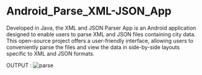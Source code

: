 # Android_Parse_XML-JSON_App
Developed in Java, the XML and JSON Parser App is an Android application designed to enable users to parse XML and JSON files containing city data. This open-source project offers a user-friendly interface, allowing users to conveniently parse the files and view the data in side-by-side layouts specific to XML and JSON formats.

OUTPUT :
![parse](https://github.com/harsharajb/Android_Parse_XML-JSON_App/assets/109401373/21f79f9d-99e7-4b49-831d-d7c8c277c006)
